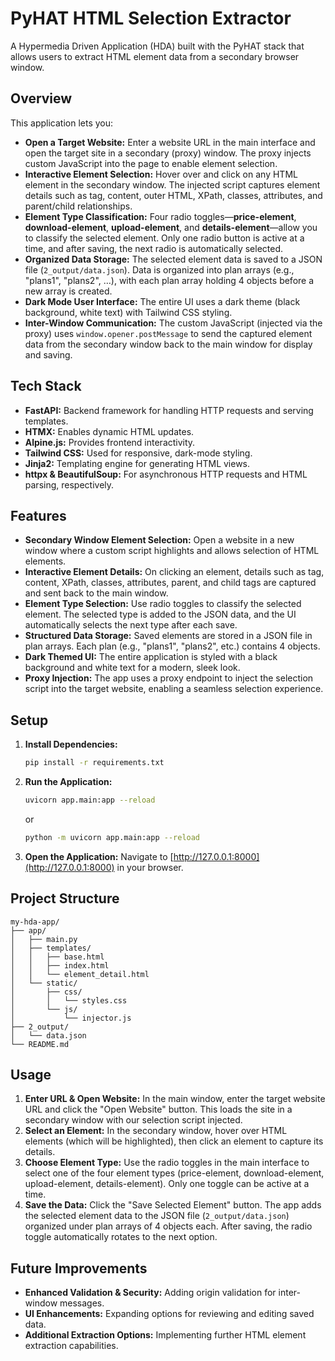 # PyHAT HTML Selection Extractor

A Hypermedia Driven Application (HDA) built with the PyHAT stack that allows users to extract HTML element data from a secondary browser window.

## Overview

This application lets you:
- **Open a Target Website:** Enter a website URL in the main interface and open the target site in a secondary (proxy) window. The proxy injects custom JavaScript into the page to enable element selection.
- **Interactive Element Selection:** Hover over and click on any HTML element in the secondary window. The injected script captures element details such as tag, content, outer HTML, XPath, classes, attributes, and parent/child relationships.
- **Element Type Classification:** Four radio toggles—**price-element**, **download-element**, **upload-element**, and **details-element**—allow you to classify the selected element. Only one radio button is active at a time, and after saving, the next radio is automatically selected.
- **Organized Data Storage:** The selected element data is saved to a JSON file (`2_output/data.json`). Data is organized into plan arrays (e.g., "plans1", "plans2", …), with each plan array holding 4 objects before a new array is created.
- **Dark Mode User Interface:** The entire UI uses a dark theme (black background, white text) with Tailwind CSS styling.
- **Inter-Window Communication:** The custom JavaScript (injected via the proxy) uses `window.opener.postMessage` to send the captured element data from the secondary window back to the main window for display and saving.

## Tech Stack

- **FastAPI:** Backend framework for handling HTTP requests and serving templates.
- **HTMX:** Enables dynamic HTML updates.
- **Alpine.js:** Provides frontend interactivity.
- **Tailwind CSS:** Used for responsive, dark-mode styling.
- **Jinja2:** Templating engine for generating HTML views.
- **httpx & BeautifulSoup:** For asynchronous HTTP requests and HTML parsing, respectively.

## Features

- **Secondary Window Element Selection:** Open a website in a new window where a custom script highlights and allows selection of HTML elements.
- **Interactive Element Details:** On clicking an element, details such as tag, content, XPath, classes, attributes, parent, and child tags are captured and sent back to the main window.
- **Element Type Selection:** Use radio toggles to classify the selected element. The selected type is added to the JSON data, and the UI automatically selects the next type after each save.
- **Structured Data Storage:** Saved elements are stored in a JSON file in plan arrays. Each plan (e.g., "plans1", "plans2", etc.) contains 4 objects.
- **Dark Themed UI:** The entire application is styled with a black background and white text for a modern, sleek look.
- **Proxy Injection:** The app uses a proxy endpoint to inject the selection script into the target website, enabling a seamless selection experience.

## Setup

1. **Install Dependencies:**
   ```bash
   pip install -r requirements.txt
   ```

2. **Run the Application:**
   ```bash
   uvicorn app.main:app --reload
   ```
   or
   ```bash
   python -m uvicorn app.main:app --reload
   ```

3. **Open the Application:**
   Navigate to [http://127.0.0.1:8000](http://127.0.0.1:8000) in your browser.

## Project Structure

```
my-hda-app/
├── app/
│   ├── main.py
│   ├── templates/
│   │   ├── base.html
│   │   ├── index.html
│   │   └── element_detail.html
│   └── static/
│       ├── css/
│       │   └── styles.css
│       └── js/
│           └── injector.js
├── 2_output/
│   └── data.json
└── README.md
```

## Usage

1. **Enter URL & Open Website:** In the main window, enter the target website URL and click the "Open Website" button. This loads the site in a secondary window with our selection script injected.
2. **Select an Element:** In the secondary window, hover over HTML elements (which will be highlighted), then click an element to capture its details.
3. **Choose Element Type:** Use the radio toggles in the main interface to select one of the four element types (price-element, download-element, upload-element, details-element). Only one toggle can be active at a time.
4. **Save the Data:** Click the "Save Selected Element" button. The app adds the selected element data to the JSON file (`2_output/data.json`) organized under plan arrays of 4 objects each. After saving, the radio toggle automatically rotates to the next option.

## Future Improvements

- **Enhanced Validation & Security:** Adding origin validation for inter-window messages.
- **UI Enhancements:** Expanding options for reviewing and editing saved data.
- **Additional Extraction Options:** Implementing further HTML element extraction capabilities. 